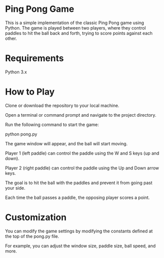 # Ping Pong Game

This is a simple implementation of the classic Ping Pong game using Python. The game is played between two players, where they control paddles to hit the ball back and forth, trying to score points against each other.

# Requirements

  Python 3.x

# How to Play

  Clone or download the repository to your local machine.
  
  Open a terminal or command prompt and navigate to the project directory.
  
  Run the following command to start the game:

  python pong.py

  The game window will appear, and the ball will start moving.
  
  Player 1 (left paddle) can control the paddle using the W and S keys (up and down).
  
  Player 2 (right paddle) can control the paddle using the Up and Down arrow keys.
  
  The goal is to hit the ball with the paddles and prevent it from going past your side.
  
  Each time the ball passes a paddle, the opposing player scores a point.

 # Customization

  You can modify the game settings by modifying the constants defined at the top of the pong.py file. 
  
  For example, you can adjust the window size, paddle size, ball speed, and more.
